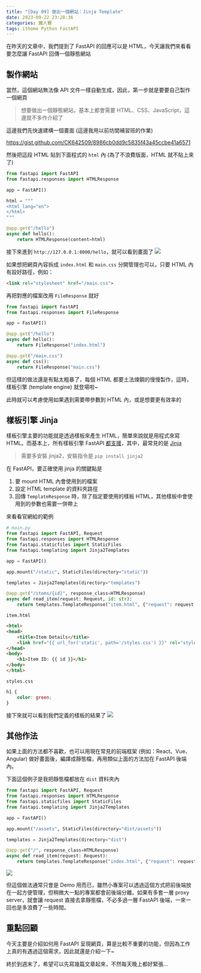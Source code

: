 ```yaml
---
title: "[Day 09] 做出一個網站：Jinja Template"
date: 2023-09-22 23:28:36
categories: 鐵人賽
tags: ithome Python FastAPI
---
```

在昨天的文章中，我們提到了 FastAPI 的回應可以是 HTML，今天讓我們來看看要怎麼讓 FastAPI 回傳一個靜態網站
<!-- more -->

## 製作網站
當然，這個網站無法像 API 文件一樣自動生成，因此，第一步就是要要自己製作一個網頁

> 想要做出一個靜態網站，基本上都會需要 HTML、CSS、JavaScript，這邊就不多作介紹了

這邊我們先快速建構一個畫面 (這邊我用以前坊間補習班的作業)

https://gist.github.com/CK642509/8986cb0dd9c5835f43a45ccbe41a6571

然後把這段 HTML 貼到下面程式的 `html` 內
(為了不浪費版面，HTML 就不貼上來了)
```python
from fastapi import FastAPI
from fastapi.responses import HTMLResponse

app = FastAPI()

html = """
<html lang="en">
</html>
"""

@app.get("/hello")
async def hello():
    return HTMLResponse(content=html)
```

接下來進到 `http://127.0.0.1:8000/hello`，就可以看到畫面了
![](https://firebasestorage.googleapis.com/v0/b/images-7e754.appspot.com/o/ithome%2F9_web_1.PNG?alt=media&token=0c9892e7-7e48-41bc-af58-c7e43ab7f964)

如果想把網頁內容拆成 `index.html` 和 `main.css` 分開管理也可以，只要 HTML 內有設好路徑，例如：
```html
<link rel="stylesheet" href="/main.css">
```

再把對應的檔案改用 `FileResponse` 就好
```python
from fastapi import FastAPI
from fastapi.responses import FileResponse

app = FastAPI()

@app.get("/hello")
async def hello():
    return FileResponse("index.html")

@app.get("/main.css")
async def css():
    return FileResponse("main.css")
```

但這樣的做法還是有點太粗暴了，每個 HTML 都要土法煉鋼的慢慢製作，這時，樣板引擎 (template engine) 就登場啦~

此時就可以考慮使用如果遇到需要帶參數到 HTML 內，或是想要更有效率的

## 樣板引擎 Jinja 
樣板引擎主要的功能就是透過樣板來產生 HTML，簡單來說就是用程式來寫 HTML。而基本上，所有樣板引擎 FastAPI [都支援](https://fastapi.tiangolo.com/advanced/templates/?h=tem#templates)，其中，最常見的是 [Jinja](https://jinja.palletsprojects.com/en/3.1.x/)

> 需要多安裝 jinja2，安裝指令是 `pip install jinja2`

在 FastAPI，要正確使用 jinja 的關鍵點是
1. 要 mount HTML 內會使用到的檔案
2. 設定 HTML template 的資料夾路徑
3. 回傳 `TemplateResponse` 時，除了指定要使用的樣板 HTML，其他樣板中會使用到的參數也需要一併帶上

來看看官網給的範例
```python
# main.py
from fastapi import FastAPI, Request
from fastapi.responses import HTMLResponse
from fastapi.staticfiles import StaticFiles
from fastapi.templating import Jinja2Templates

app = FastAPI()

app.mount("/static", StaticFiles(directory="static"))

templates = Jinja2Templates(directory="templates")

@app.get("/items/{id}", response_class=HTMLResponse)
async def read_item(request: Request, id: str):
    return templates.TemplateResponse("item.html", {"request": request, "id": id})
```

`item.html`
```html
<html>
<head>
    <title>Item Details</title>
    <link href="{{ url_for('static', path='/styles.css') }}" rel="stylesheet">
</head>
<body>
    <h1>Item ID: {{ id }}</h1>
</body>
</html>
```

`styles.css`
```css
h1 {
    color: green;
}
```

接下來就可以看到我們定義的樣板的結果了
![](https://firebasestorage.googleapis.com/v0/b/images-7e754.appspot.com/o/ithome%2F9_web_2.PNG?alt=media&token=46423c88-16dd-4d1d-998e-394fa41303f8)

## 其他作法
如果上面的方法都不喜歡，也可以用現在常見的前端框架 (例如：React、Vue、Angular) 做好畫面後，編譯成靜態檔，再用類似上面的方法加在 FastAPI 後端內。

下面這個例子是我把靜態檔都放在 `dist` 資料夾內

```python
from fastapi import FastAPI, Request
from fastapi.responses import HTMLResponse
from fastapi.staticfiles import StaticFiles
from fastapi.templating import Jinja2Templates

app = FastAPI()

app.mount("/assets", StaticFiles(directory="dist/assets"))

templates = Jinja2Templates(directory="dist")

@app.get("/", response_class=HTMLResponse)
async def read_item(request: Request):
    return templates.TemplateResponse("index.html", {"request": request})
```

![](https://firebasestorage.googleapis.com/v0/b/images-7e754.appspot.com/o/ithome%2F9_web_3.PNG?alt=media&token=02db4406-3618-4939-ae51-1ede015c9815)

但這個做法通常只會是 Demo 用而已，雖然小專案可以透過這個方式把前後端放在一起方便管理，但稍微大一點的專案都會前後端分離。如果有多套一層 proxy server，就會讓 request 直接去拿靜態檔，不必多過一層 FastAPI 後端，一來一回也是多浪費了一些時間。

## 重點回顧
今天主要是介紹如何用 FastAPI 呈現網頁，算是比較不重要的功能，但因為工作上真的有遇過這個需求，因此就還是介紹一下~


終於到週末了，希望可以先寫幾篇文章起來，不然每天晚上都好緊張...

